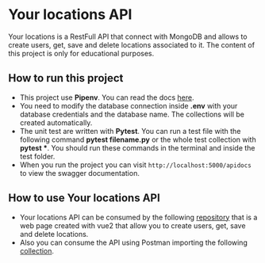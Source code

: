 # Your locations API

Your locations is a RestFull API that connect with MongoDB and allows to create users, get, save and delete
locations associated to it. The content of this project is only for educational purposes.

## How to run this project

* This project use **Pipenv**. You can read the docs [here](https://pipenv-es.readthedocs.io/es/latest/).
* You need to modify the database connection inside **.env** with your database credentials and the database name.
The collections will be created automatically.
* The unit test are written with **Pytest**. You can run a test file with the following command
__pytest filename.py__ or the whole test collection with __pytest \*__. You should run these commands in the
terminal and inside the test folder.
* When you run the project you can visit `http://localhost:5000/apidocs` to view the swagger documentation.

## How to use Your locations API

* Your locations API can be consumed by the following
[repository](https://github.com/pablobascunana/your-locations-vue2) that is a web page created with vue2 that allow you
to create users, get, save and delete locations.
* Also you can consume the API using Postman importing the following
[collection](https://www.getpostman.com/collections/707f21960956d6df9d11).
